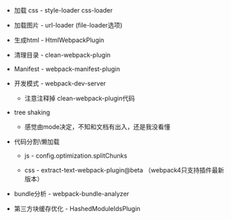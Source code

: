 - 加载 css - style-loader css-loader

- 加载图片 - url-loader (file-loader选项)

- 生成html - HtmlWebpackPlugin

- 清理目录 - clean-webpack-plugin

- Manifest - webpack-manifest-plugin

- 开发模式 - webpack-dev-server

    * 注意注释掉 clean-webpack-plugin代码

- tree shaking

    * 感觉由mode决定，不知和文档有出入，还是我没看懂

- 代码分割\懒加载

    * js - config.optimization.splitChunks

    * css - extract-text-webpack-plugin@beta （webpack4只支持插件最新版本）

- bundle分析 - webpack-bundle-analyzer

- 第三方块缓存优化 - HashedModuleIdsPlugin